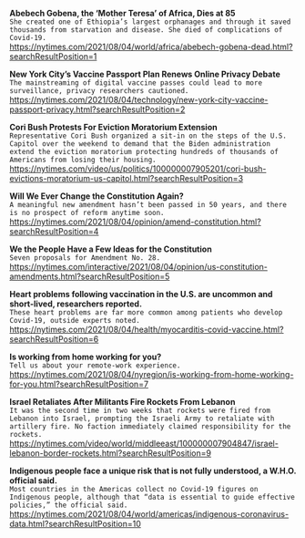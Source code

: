 **Abebech Gobena, the ‘Mother Teresa’ of Africa, Dies at 85**\
`She created one of Ethiopia’s largest orphanages and through it saved thousands from starvation and disease. She died of complications of Covid-19.`\
https://nytimes.com/2021/08/04/world/africa/abebech-gobena-dead.html?searchResultPosition=1

**New York City’s Vaccine Passport Plan Renews Online Privacy Debate**\
`The mainstreaming of digital vaccine passes could lead to more surveillance, privacy researchers cautioned.`\
https://nytimes.com/2021/08/04/technology/new-york-city-vaccine-passport-privacy.html?searchResultPosition=2

**Cori Bush Protests For Eviction Moratorium Extension**\
`Representative Cori Bush organized a sit-in on the steps of the U.S. Capitol over the weekend to demand that the Biden administration extend the eviction moratorium protecting hundreds of thousands of Americans from losing their housing.`\
https://nytimes.com/video/us/politics/100000007905201/cori-bush-evictions-moratorium-us-capitol.html?searchResultPosition=3

**Will We Ever Change the Constitution Again?**\
`A meaningful new amendment hasn’t been passed in 50 years, and there is no prospect of reform anytime soon.`\
https://nytimes.com/2021/08/04/opinion/amend-constitution.html?searchResultPosition=4

**We the People Have a Few Ideas for the Constitution**\
`Seven proposals for Amendment No. 28.`\
https://nytimes.com/interactive/2021/08/04/opinion/us-constitution-amendments.html?searchResultPosition=5

**Heart problems following vaccination in the U.S. are uncommon and short-lived, researchers reported.**\
`These heart problems are far more common among patients who develop Covid-19, outside experts noted.`\
https://nytimes.com/2021/08/04/health/myocarditis-covid-vaccine.html?searchResultPosition=6

**Is working from home working for you?**\
`Tell us about your remote-work experience.`\
https://nytimes.com/2021/08/04/nyregion/is-working-from-home-working-for-you.html?searchResultPosition=7

**Israel Retaliates After Militants Fire Rockets From Lebanon**\
`It was the second time in two weeks that rockets were fired from Lebanon into Israel, prompting the Israeli Army to retaliate with artillery fire. No faction immediately claimed responsibility for the rockets.`\
https://nytimes.com/video/world/middleeast/100000007904847/israel-lebanon-border-rockets.html?searchResultPosition=9

**Indigenous people face a unique risk that is not fully understood, a W.H.O. official said.**\
`Most countries in the Americas collect no Covid-19 figures on Indigenous people, although that “data is essential to guide effective policies,” the official said.`\
https://nytimes.com/2021/08/04/world/americas/indigenous-coronavirus-data.html?searchResultPosition=10

